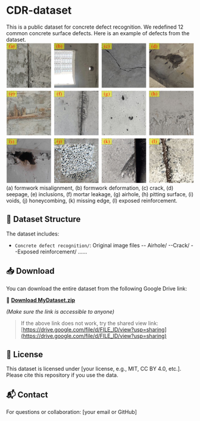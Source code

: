 # CDR-dataset

This is a public dataset for concrete defect recognition. 
We redefined 12 common concrete surface defects. Here is an example of defects from the dataset.
<img src="image/sample.png" alt="Sample Image" width="600"/>
(a) formwork misalignment, (b) formwork deformation, (c) crack, (d) seepage, (e) inclusions, (f) mortar leakage, (g) airhole, (h) pitting surface, (i) voids, (j) honeycombing, (k) missing edge, (l) exposed reinforcement.


## 📁 Dataset Structure

The dataset includes:

- `Concrete defect recognition/`: Original image files
-- Airhole/
--Crack/
--Exposed reinforcement/
  ……


## 📥 Download

You can download the entire dataset from the following Google Drive link:

🔗 **[Download MyDataset.zip](https://drive.google.com/uc?id=FILE_ID&export=download)**

*(Make sure the link is accessible to anyone)*

> If the above link does not work, try the shared view link:  
> [https://drive.google.com/file/d/FILE_ID/view?usp=sharing](https://drive.google.com/file/d/FILE_ID/view?usp=sharing)

## 📄 License

This dataset is licensed under [your license, e.g., MIT, CC BY 4.0, etc.]. Please cite this repository if you use the data.

## 📬 Contact

For questions or collaboration: [your email or GitHub]
